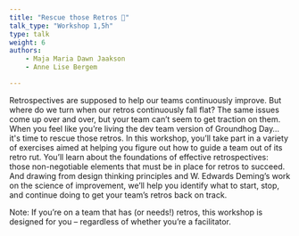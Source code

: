 ```yaml
---
title: "Rescue those Retros 🛟"
talk_type: "Workshop 1,5h"
type: talk
weight: 6
authors:
    - Maja Maria Dawn Jaakson
    - Anne Lise Bergem

---
```

Retrospectives are supposed to help our teams continuously improve. But where do we turn when our retros continuously fall flat? The same issues come up over and over, but your team can’t seem to get traction on them. When you feel like you’re living the dev team version of Groundhog Day… it's time to rescue those retros.
In this workshop, you’ll take part in a variety of exercises aimed at helping you figure out how to guide a team out of its retro rut. You’ll learn about the foundations of effective retrospectives: those non-negotiable elements that must be in place for retros to succeed. And drawing from design thinking principles and W. Edwards Deming’s work on the science of improvement, we’ll help you identify what to start, stop, and continue doing to get your team’s retros back on track.

Note: If you’re on a team that has (or needs!) retros, this workshop is designed for you – regardless of whether you’re a facilitator.
